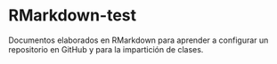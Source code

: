 # RMarkdown-test
Documentos elaborados en RMarkdown para aprender a configurar un repositorio en GitHub y para la impartición de clases.
